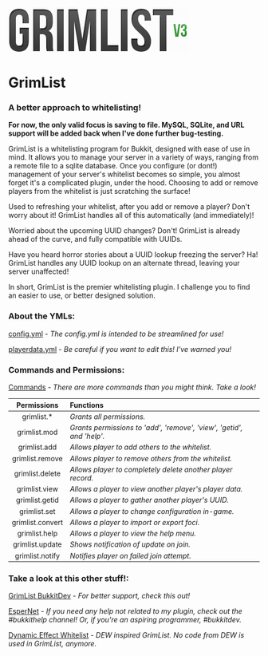 ![Logo](https://raw.githubusercontent.com/FerusGrim/GrimList/master/grimlistv3.png "GrimList v3!")

# GrimList

### A better approach to whitelisting!

__For now, the only valid focus is saving to file. MySQL, SQLite, and URL support will be added back when I've done further bug-testing.__

GrimList is a whitelisting program for Bukkit, designed with ease of use in mind. It allows you to manage your server
in a variety of ways, ranging from a remote file to a sqlite database. Once you configure (or dont!) management of
your server's whitelist becomes so simple, you almost forget it's a complicated plugin, under the hood. Choosing to
add or remove players from the whitelist is just scratching the surface!

Used to refreshing your whitelist, after you add or remove a player? Don't worry about it! GrimList handles all of
this automatically (and immediately)!

Worried about the upcoming UUID changes? Don't! GrimList is already ahead of the curve, and fully compatible with UUIDs.

Have you heard horror stories about a UUID lookup freezing the server? Ha! GrimList handles any UUID lookup on an
alternate thread, leaving your server unaffected!

In short, GrimList is the premier whitelisting plugin. I challenge you to find an easier to use, or better designed solution.

### About the YMLs:
[config.yml](https://github.com/FerusGrim/GrimList/wiki/Configuration "Configuration Wiki") - _The config.yml is intended to be streamlined for use!_

[playerdata.yml](https://github.com/FerusGrim/GrimList/wiki/PlayerData "PlayerData Wiki") - _Be careful if you want to edit this! I've warned you!_

### Commands and Permissions:
[Commands](https://github.com/FerusGrim/GrimList/wiki/Commands "Commands Wiki") - _There are more commands than you might think. Take a look!_

Permissions | Functions
:-: | :--
grimlist.* | _Grants all permissions._
grimlist.mod | _Grants permissions to 'add', 'remove', 'view', 'getid', and 'help'._
grimlist.add | _Allows player to add others to the whitelist._
grimlist.remove | _Allows player to remove others from the whitelist._
grimlist.delete | _Allows player to completely delete another player record._
grimlist.view | _Allows a player to view another player's player data._
grimlist.getid | _Allows a player to gather another player's UUID._
grimlist.set | _Allows a player to change configuration in-game._
grimlist.convert | _Allows a player to import or export foci._
grimlist.help | _Allows a player to view the help menu._
grimlist.update | _Shows notification of update on join._
grimlist.notify | _Notifies player on failed join attempt._

### Take a look at this other stuff!:
[GrimList BukkitDev](http://dev.bukkit.org/bukkit-plugins/grimlist/ "GrimList BukkitDev") - _For better support, check this out!_

[EsperNet](http://webchat.esper.net/ "EsperNet") - _If you need any help not related to my plugin, check out the #bukkithelp channel! Or, if you're an aspiring programmer, #bukkitdev._

[Dynamic Effect Whitelist](http://dev.bukkit.org/bukkit-plugins/dynamic-effect-whitelist/ "Dynamic Effect Whitelist") - _DEW inspired GrimList. No code from DEW is used in GrimList, anymore._
